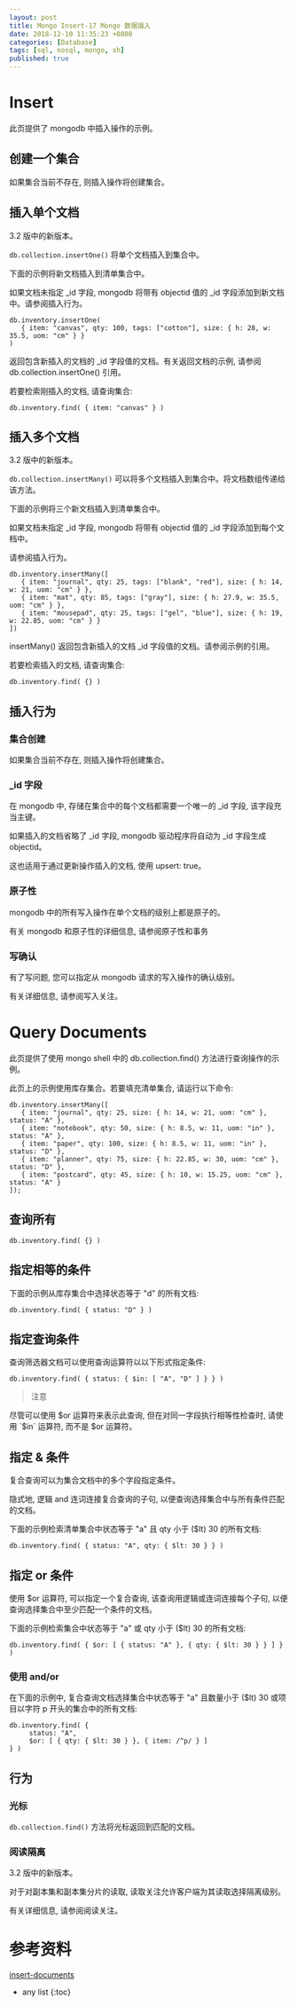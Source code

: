 ```yaml
---
layout: post
title: Mongo Insert-17 Mongo 数据插入
date: 2018-12-10 11:35:23 +0800
categories: [Database]
tags: [sql, nosql, mongo, sh]
published: true
---
```


# Insert

此页提供了 mongodb 中插入操作的示例。

## 创建一个集合

如果集合当前不存在, 则插入操作将创建集合。

## 插入单个文档

3.2 版中的新版本。

`db.collection.insertOne()` 将单个文档插入到集合中。

下面的示例将新文档插入到清单集合中。

如果文档未指定 _id 字段, mongodb 将带有 objectid 值的 _id 字段添加到新文档中。请参阅插入行为。

```
db.inventory.insertOne(
   { item: "canvas", qty: 100, tags: ["cotton"], size: { h: 28, w: 35.5, uom: "cm" } }
)
```

返回包含新插入的文档的 _id 字段值的文档。有关返回文档的示例, 请参阅 db.collection.insertOne() 引用。

若要检索刚插入的文档, 请查询集合:

```
db.inventory.find( { item: "canvas" } )
```

## 插入多个文档

3.2 版中的新版本。

`db.collection.insertMany()` 可以将多个文档插入到集合中。将文档数组传递给该方法。

下面的示例将三个新文档插入到清单集合中。

如果文档未指定 _id 字段, mongodb 将带有 objectid 值的 _id 字段添加到每个文档中。

请参阅插入行为。

```
db.inventory.insertMany([
   { item: "journal", qty: 25, tags: ["blank", "red"], size: { h: 14, w: 21, uom: "cm" } },
   { item: "mat", qty: 85, tags: ["gray"], size: { h: 27.9, w: 35.5, uom: "cm" } },
   { item: "mousepad", qty: 25, tags: ["gel", "blue"], size: { h: 19, w: 22.85, uom: "cm" } }
])
```

insertMany() 返回包含新插入的文档 _id 字段值的文档。请参阅示例的引用。

若要检索插入的文档, 请查询集合:

```
db.inventory.find( {} )
```

## 插入行为

### 集合创建

如果集合当前不存在, 则插入操作将创建集合。

### _id 字段

在 mongodb 中, 存储在集合中的每个文档都需要一个唯一的 _id 字段, 该字段充当主键。

如果插入的文档省略了 _id 字段, mongodb 驱动程序将自动为 _id 字段生成 objectid。

这也适用于通过更新操作插入的文档, 使用 upsert: true。

### 原子性

mongodb 中的所有写入操作在单个文档的级别上都是原子的。

有关 mongodb 和原子性的详细信息, 请参阅原子性和事务

### 写确认

有了写问题, 您可以指定从 mongodb 请求的写入操作的确认级别。

有关详细信息, 请参阅写入关注。

# Query Documents

此页提供了使用 mongo shell 中的 db.collection.find() 方法进行查询操作的示例。

此页上的示例使用库存集合。若要填充清单集合, 请运行以下命令:

```
db.inventory.insertMany([
   { item: "journal", qty: 25, size: { h: 14, w: 21, uom: "cm" }, status: "A" },
   { item: "notebook", qty: 50, size: { h: 8.5, w: 11, uom: "in" }, status: "A" },
   { item: "paper", qty: 100, size: { h: 8.5, w: 11, uom: "in" }, status: "D" },
   { item: "planner", qty: 75, size: { h: 22.85, w: 30, uom: "cm" }, status: "D" },
   { item: "postcard", qty: 45, size: { h: 10, w: 15.25, uom: "cm" }, status: "A" }
]);
```

## 查询所有

```
db.inventory.find( {} )
```

## 指定相等的条件

下面的示例从库存集合中选择状态等于 "d" 的所有文档:

```
db.inventory.find( { status: "D" } )
```

## 指定查询条件

查询筛选器文档可以使用查询运算符以以下形式指定条件:

```
db.inventory.find( { status: { $in: [ "A", "D" ] } } )
```

> 注意

尽管可以使用 $or 运算符来表示此查询, 但在对同一字段执行相等性检查时, 请使用 `$in` 运算符, 而不是 $or 运算符。

## 指定 & 条件

复合查询可以为集合文档中的多个字段指定条件。

隐式地, 逻辑 and 连词连接复合查询的子句, 以便查询选择集合中与所有条件匹配的文档。

下面的示例检索清单集合中状态等于 "a" 且 qty 小于 ($lt) 30 的所有文档:

```
db.inventory.find( { status: "A", qty: { $lt: 30 } } )
```

## 指定 or 条件

使用 $or 运算符, 可以指定一个复合查询, 该查询用逻辑或连词连接每个子句, 以便查询选择集合中至少匹配一个条件的文档。

下面的示例检索集合中状态等于 "a" 或 qty 小于 ($lt) 30 的所有文档:

```
db.inventory.find( { $or: [ { status: "A" }, { qty: { $lt: 30 } } ] } )
```

### 使用 and/or

在下面的示例中, 复合查询文档选择集合中状态等于 "a" 且数量小于 ($lt) 30 或项目以字符 p 开头的集合中的所有文档:

```
db.inventory.find( {
     status: "A",
     $or: [ { qty: { $lt: 30 } }, { item: /^p/ } ]
} )
```

## 行为

### 光标

`db.collection.find()` 方法将光标返回到匹配的文档。

### 阅读隔离

3.2 版中的新版本。

对于对副本集和副本集分片的读取, 读取关注允许客户端为其读取选择隔离级别。

有关详细信息, 请参阅阅读关注。

# 参考资料

[insert-documents](https://docs.mongodb.com/manual/tutorial/insert-documents/#insert-documents)

* any list
{:toc}